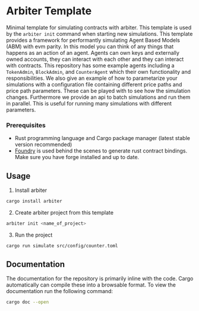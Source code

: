 # Arbiter Template

Minimal template for simulating contracts with arbiter. This template is used by the `arbiter init` command when starting new simulations. This template provides a framework for performantly simulating Agent Based Models (ABM) with evm parity. In this model you can think of any things that happens as an action of an agent. Agents can own keys and externally owned accounts, they can interact with each other and they can interact with contracts. This repository has some example agents including a `TokenAdmin`, `BlockAdmin`, and `CounterAgent` which their own functionality and responsibilities. We also give an example of how to parametarize your simulations with a configuration file containing different price paths and price path parameters. These can be played with to see how the simulation changes. Furthermore we provide an api to batch simulations and run them in parallel. This is useful for running many simulations with different parameters.

### Prerequisites

- Rust programming language and Cargo package manager (latest stable version recommended)
- [Foundry](https://book.getfoundry.sh/getting-started/installation) is used behind the scenes to generate rust contract bindings. Make sure you have forge installed and up to date.

## Usage
1. Install arbiter

``` bash
cargo install arbiter
```

2. Create arbiter project from this template

``` bash 
arbiter init <name_of_project>
```

3. Run the project
```bash
cargo run simulate src/config/counter.toml
```

## Documentation

The documentation for the repository is primarily inline with the code. Cargo automatically can compile these into a browsable format. To view the documentation run the following command:

```bash
cargo doc --open
```